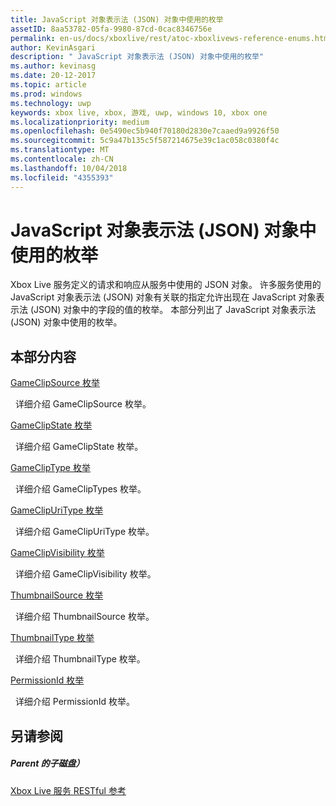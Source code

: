 ```yaml
---
title: JavaScript 对象表示法 (JSON) 对象中使用的枚举
assetID: 8aa53782-05fa-9980-87cd-0cac8346756e
permalink: en-us/docs/xboxlive/rest/atoc-xboxlivews-reference-enums.html
author: KevinAsgari
description: " JavaScript 对象表示法 (JSON) 对象中使用的枚举"
ms.author: kevinasg
ms.date: 20-12-2017
ms.topic: article
ms.prod: windows
ms.technology: uwp
keywords: xbox live, xbox, 游戏, uwp, windows 10, xbox one
ms.localizationpriority: medium
ms.openlocfilehash: 0e5490ec5b940f70180d2830e7caaed9a9926f50
ms.sourcegitcommit: 5c9a47b135c5f587214675e39c1ac058c0380f4c
ms.translationtype: MT
ms.contentlocale: zh-CN
ms.lasthandoff: 10/04/2018
ms.locfileid: "4355393"
---
```

# <a name="enumerations-used-in-javascript-object-notation-json-objects"></a>JavaScript 对象表示法 (JSON) 对象中使用的枚举
 
Xbox Live 服务定义的请求和响应从服务中使用的 JSON 对象。 许多服务使用的 JavaScript 对象表示法 (JSON) 对象有关联的指定允许出现在 JavaScript 对象表示法 (JSON) 对象中的字段的值的枚举。 本部分列出了 JavaScript 对象表示法 (JSON) 对象中使用的枚举。 
 
<a id="ID4EJB"></a>

 
## <a name="in-this-section"></a>本部分内容

[GameClipSource 枚举](gvr-enum-gameclipsource.md)

&nbsp;&nbsp;详细介绍 GameClipSource 枚举。 

[GameClipState 枚举](gvr-enum-gameclipstate.md)

&nbsp;&nbsp;详细介绍 GameClipState 枚举。 

[GameClipType 枚举](gvr-enum-gamecliptypes.md)

&nbsp;&nbsp;详细介绍 GameClipTypes 枚举。 

[GameClipUriType 枚举](gvr-enum-gameclipuritype.md)

&nbsp;&nbsp;详细介绍 GameClipUriType 枚举。 

[GameClipVisibility 枚举](gvr-enum-gameclipvisibility.md)

&nbsp;&nbsp;详细介绍 GameClipVisibility 枚举。 

[ThumbnailSource 枚举](gvr-enum-thumbnailsource.md)

&nbsp;&nbsp;详细介绍 ThumbnailSource 枚举。 

[ThumbnailType 枚举](gvr-enum-thumbnailtype.md)

&nbsp;&nbsp;详细介绍 ThumbnailType 枚举。 

[PermissionId 枚举](privacy-enum-permissionid.md)

&nbsp;&nbsp;详细介绍 PermissionId 枚举。 
 
<a id="ID4EGC"></a>

 
## <a name="see-also"></a>另请参阅
 
<a id="ID4EIC"></a>

 
##### <a name="parent"></a>Parent 的子磁盘） 

[Xbox Live 服务 RESTful 参考](../atoc-xboxlivews-reference.md)

   